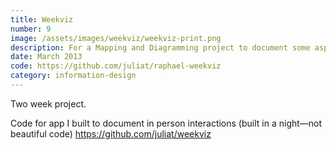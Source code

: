 ```yaml
---
title: Weekviz
number: 9
image: /assets/images/weekviz/weekviz-print.png
description: For a Mapping and Diagramming project to document some aspect of a week of my life, I wanted to visualize my online and offline interactions and how they connected. Within two weeks, I developed an application to log my offline interactions, and integrated a few APIs with the Raphael.js library to create a vector-based visualization, which I then tweaked in Adobe Illustrator.
date: March 2013
code: https://github.com/juliat/raphael-weekviz
category: information-design
---
```


Two week project.

Code for app I built to document in person interactions (built in a night—not beautiful code) https://github.com/juliat/weekviz